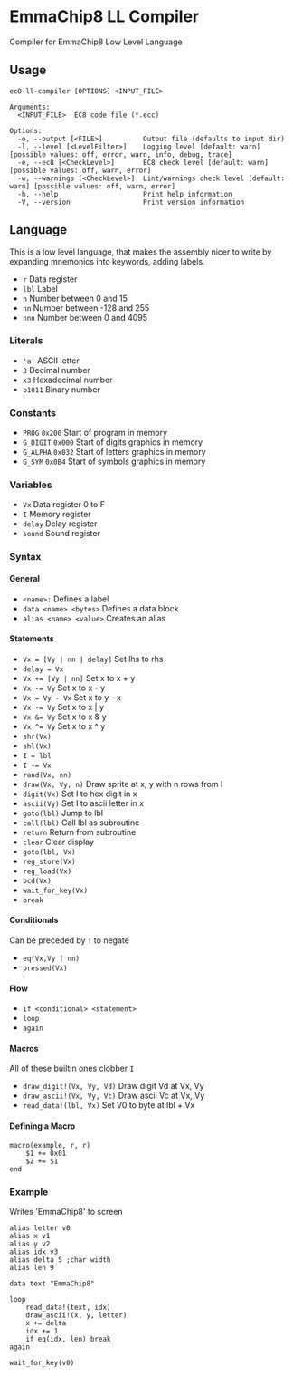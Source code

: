 # EmmaChip8 LL Compiler

Compiler for EmmaChip8 Low Level Language

## Usage

```
ec8-ll-compiler [OPTIONS] <INPUT_FILE>

Arguments:
  <INPUT_FILE>  EC8 code file (*.ecc)

Options:
  -o, --output [<FILE>]          Output file (defaults to input dir)
  -l, --level [<LevelFilter>]    Logging level [default: warn] [possible values: off, error, warn, info, debug, trace]
  -e, --ec8 [<CheckLevel>]       EC8 check level [default: warn] [possible values: off, warn, error]
  -w, --warnings [<CheckLevel>]  Lint/warnings check level [default: warn] [possible values: off, warn, error]
  -h, --help                     Print help information
  -V, --version                  Print version information
```

## Language

This is a low level language, that makes the assembly nicer to write by expanding mnemonics into keywords, adding labels.

- `r` Data register
- `lbl` Label
- `n` Number between 0 and 15
- `nn` Number between -128 and 255
- `nnn` Number between 0 and 4095

### Literals

- `'a'` ASCII letter
- `3` Decimal number
- `x3` Hexadecimal number
- `b1011` Binary number

### Constants

- `PROG` `0x200` Start of program in memory
- `G_DIGIT` `0x000` Start of digits graphics in memory
- `G_ALPHA` `0x032` Start of letters graphics in memory
- `G_SYM` `0x0B4` Start of symbols graphics in memory

### Variables

- `Vx` Data register 0 to F
- `I` Memory register
- `delay` Delay register
- `sound` Sound register

### Syntax

#### General

- `<name>:` Defines a label
- `data <name> <bytes>` Defines a data block
- `alias <name> <value>` Creates an alias

#### Statements
- `Vx = [Vy | nn | delay]` Set lhs to rhs
- `delay = Vx` 
- `Vx += [Vy | nn]` Set x to x + y
- `Vx -= Vy` Set x to x - y
- `Vx = Vy - Vx` Set x to y - x
- `Vx -= Vy` Set x to x | y
- `Vx &= Vy` Set x to x & y
- `Vx ^= Vy` Set x to x ^ y
- `shr(Vx)`
- `shl(Vx)`
- `I = lbl`
- `I += Vx`
- `rand(Vx, nn)`
- `draw(Vx, Vy, n)` Draw sprite at x, y with n rows from I
- `digit(Vx)` Set I to hex digit in x
- `ascii(Vy)` Set I to ascii letter in x
- `goto(lbl)` Jump to lbl
- `call(lbl)` Call lbl as subroutine
- `return` Return from subroutine
- `clear` Clear display
- `goto(lbl, Vx)` 
- `reg_store(Vx)`
- `reg_load(Vx)`
- `bcd(Vx)`
- `wait_for_key(Vx)`
- `break`

#### Conditionals

Can be preceded by `!` to negate

- `eq(Vx,Vy | nn)`
- `pressed(Vx)`

#### Flow

- `if <conditional> <statement>`
- `loop`
- `again`

#### Macros

All of these builtin ones clobber `I`
- `draw_digit!(Vx, Vy, Vd)` Draw digit Vd at Vx, Vy
- `draw_ascii!(Vx, Vy, Vc)` Draw ascii Vc at Vx, Vy
- `read_data!(lbl, Vx)` Set V0 to byte at lbl + Vx

#### Defining a Macro

```
macro(example, r, r) 
    $1 += 0x01
    $2 += $1
end
```

### Example

Writes 'EmmaChip8' to screen

```
alias letter v0
alias x v1
alias y v2
alias idx v3
alias delta 5 ;char width
alias len 9

data text "EmmaChip8"

loop
    read_data!(text, idx)
    draw_ascii!(x, y, letter)
    x += delta
    idx += 1
    if eq(idx, len) break
again

wait_for_key(v0)
```